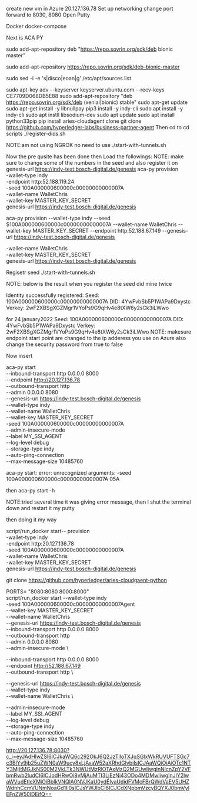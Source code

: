 create new vm in Azure
20.127.136.78
Set up networking
change port forward to 8030, 8080
Open Putty

Docker
docker-compose


Next is ACA PY



sudo add-apt-repository deb "https://repo.sovrin.org/sdk/deb bionic master”



sudo add-apt-repository https://repo.sovrin.org/sdk/deb-bionic-master

sudo sed -i -e 's|disco|eoan|g' /etc/apt/sources.list


sudo apt-key adv --keyserver keyserver.ubuntu.com --recv-keys CE7709D068DB5E88
sudo add-apt-repository "deb https://repo.sovrin.org/sdk/deb (xenial|bionic) stable"
sudo apt-get update
sudo apt-get install -y libnullpay
pip3 install -y indy-cli
sudo apt install -y indy-cli
sudo apt instll libsodium-dev
sudo apt update
sudo apt install python33pip
pip install aries-cloudagent
 clone 
git clone https://github.com/hyperledger-labs/business-partner-agent
Then cd to
cd scripts
./register-dids.sh

NOTE:am not using NGROK no need to use ./start-with-tunnels.sh

Now the pre qusite has been done then
 Load the followings:
NOTE: make sure to change some of the numbers in the seed and also register it  on genesis-url https://indy-test.bosch-digital.de/genesis 
aca-py provision \
-wallet-type indy \
-endpoint http:52.188.119.24 \
-seed 100A000000600000c00000000000007A\
-wallet-name WalletChris \
-wallet-key MASTER_KEY_SECRET \
genesis-url https://indy-test.bosch-digital.de/genesis 

aca-py provision --wallet-type indy --seed $100A000000600000c00000000000007A --wallet-name WalletChris  --wallet-key MASTER_KEY_SECRET --endpoint http:52.188.67.149 --genesis-url https://indy-test.bosch-digital.de/genesis

-wallet-name WalletChris \
-wallet-key MASTER_KEY_SECRET \
genesis-url https://indy-test.bosch-digital.de/genesis 

Regisetr seed
./start-with-tunnels.sh

NOTE: below is the result when you register the seed did mine twice

Identity successfully registered:
Seed: 100A000000600000c00000000000007A
DID: 4YwFvbSb5P1WAPa9Dxystc
Verkey: 2wF2XBSgXGZMgr1VYoPs9G9qHv4e8tXW6y2sCk3iLWwo

for 24 january2022
Seed: 100A000000600000c00000000000007A
DID: 4YwFvbSb5P1WAPa9Dxystc
Verkey: 2wF2XBSgXGZMgr1VYoPs9G9qHv4e8tXW6y2sCk3iLWwo
NOTE: makesure endpoint start point are changed to the  ip adderess you use on Azure
also change the security password from true to false


Now insert

aca-py start \
--inbound-transport http 0.0.0.0 8000 \
--endpoint http://20.127.136.78 \
--outbound-transport http \
--admin 0.0.0.0 8080 \
--genesis-url https://indy-test.bosch-digital.de/genesis \
--wallet-type indy \
--wallet-name WalletChris \
--wallet-key MASTER_KEY_SECRET \
-seed 100A000000600000c00000000000007A \
--admin-insecure-mode \
--label MY_SSI_AGENT \
--log-level debug \
--storage-type indy \
--auto-ping-connection \
--max-message-size 10485760


                   
aca-py start: error: unrecognized arguments: -seed 100A000000600000c00000000000007A                                                                                       05A





then
aca-py start -h


NOTE:tried several time it was giving error message, then I shut the terminal down and restart it my putty

then doing it
my way



script/run_docker start-- provision \
-wallet-type indy \
-endpoint http:20.127.136.78 \
-seed 100A000000600000c00000000000007A\
-wallet-name WalletChris \
-wallet-key MASTER_KEY_SECRET \
genesis-url https://indy-test.bosch-digital.de/genesis 


git clone https://github.com/hyperledger/aries-cloudgaent-python

PORTS= "8080:8080 8000:8000"\
script/run_docker start --wallet-type indy\
-seed 100A000000600000c00000000000007Agent \
--wallet-key MASTER_KEY_SECRET \
--wallet-name WalletChris \
--genesis-url https://indy-test.bosch-digital.de/genesis \
--inbound-transport http 0.0.0.0 8000 \
--outbound-transport http \
--admin 0.0.0.0 8080 \
--admin-insecure-mode \


--inbound-transport http 0.0.0.0 8000 \
--endpoint http://52.188.67.149 \
--outbound-transport http \

--genesis-url https://indy-test.bosch-digital.de/genesis \
--wallet-type indy \
--wallet-name WalletChris \


--admin-insecure-mode \
--label MY_SSI_AGENT \
--log-level debug \
--storage-type indy \
--auto-ping-connection \
--max-message-size 10485760


http://20.127.136.78:8030?c_i=eyJAdHlwZSI6ICJkaWQ6c292OkJ6Q2JzTlloTXJqSGlxWkRUVUFTSGc7c3BlYy9jb25uZWN0aW9ucy8xLjAvaW52aXRhdGlvbiIsICJAaWQiOiAiOTc1NTY3MjItMGJkNS00M2VkLTk3NWUtMzRlOTAxMzQ2MGUwIiwgInNlcnZpY2VFbmRwb2ludCI6ICJodHRwOi8vMjAuMTI3LjEzNi43ODo4MDMwIiwgInJlY2lwaWVudEtleXMiOiBbIkVNQlA0NVJKaU0ydEIyaUdidFVMcFBrQWdVaEV5UHZWdnhCcmVUNmNoaGd1Il0sICJsYWJlbCI6ICJCdXNpbmVzcyBQYXJ0bmVyIEFnZW50IDEifQ==
